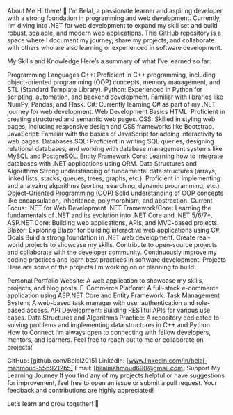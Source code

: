 About Me
Hi there! 👋 I'm Belal, a passionate learner and aspiring developer with a strong foundation in programming and web development.
Currently, I’m diving into .NET for web development to expand my skill set and build robust, scalable, and modern web applications.
This GitHub repository is a space where I document my journey, share my projects, and collaborate with others who are also learning or experienced in software development.

My Skills and Knowledge
Here’s a summary of what I’ve learned so far:

Programming Languages
C++: Proficient in C++ programming, including object-oriented programming (OOP) concepts, memory management, and STL (Standard Template Library).
Python: Experienced in Python for scripting, automation, and backend development. Familiar with libraries like NumPy, Pandas, and Flask.
C#: Currently learning C# as part of my .NET journey for web development.
Web Development Basics
HTML: Proficient in creating structured and semantic web pages.
CSS: Skilled in styling web pages, including responsive design and CSS frameworks like Bootstrap.
JavaScript: Familiar with the basics of JavaScript for adding interactivity to web pages.
Databases
SQL: Proficient in writing SQL queries, designing relational databases, and working with database management systems like MySQL and PostgreSQL.
Entity Framework Core: Learning how to integrate databases with .NET applications using ORM.
Data Structures and Algorithms
Strong understanding of fundamental data structures (arrays, linked lists, stacks, queues, trees, graphs, etc.).
Proficient in implementing and analyzing algorithms (sorting, searching, dynamic programming, etc.).
Object-Oriented Programming (OOP)
Solid understanding of OOP concepts like encapsulation, inheritance, polymorphism, and abstraction.
Current Focus: .NET for Web Development
.NET Framework/Core: Learning the fundamentals of .NET and its evolution into .NET Core and .NET 5/6/7+.
ASP.NET Core: Building web applications, APIs, and MVC-based projects.
Blazor: Exploring Blazor for building interactive web applications using C#.
Goals
Build a strong foundation in .NET web development.
Create real-world projects to showcase my skills.
Contribute to open-source projects and collaborate with the developer community.
Continuously improve my coding practices and learn best practices in software development.
Projects
Here are some of the projects I'm working on or planning to build:

Personal Portfolio Website: A web application to showcase my skills, projects, and blog posts.
E-Commerce Platform: A full-stack e-commerce application using ASP.NET Core and Entity Framework.
Task Management System: A web-based task manager with user authentication and role-based access.
API Development: Building RESTful APIs for various use cases.
Data Structures and Algorithms Practice: A repository dedicated to solving problems and implementing data structures in C++ and Python.
How to Connect
I’m always open to connecting with fellow developers, mentors, and learners. Feel free to reach out to me or collaborate on projects!

GitHub: [github.com/Belal2015]
LinkedIn: [www.linkedin.com/in/belal-mahmoud-55b9212b5]
Email: [bilalmahmoud690@gmail.com]
Support My Learning Journey
If you find any of my projects helpful or have suggestions for improvement, feel free to open an issue or submit a pull request. Your feedback and contributions are highly appreciated!

Let’s learn and grow together! 🚀

<!--- Belal2015/Belal2015 is a ✨ special ✨ repository because its `README.md` (this file) appears on your GitHub profile. You can click the Preview link to take a look at your changes. --->
